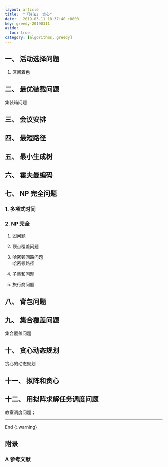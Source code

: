 ```yaml
---
layout: article
title:  "「算法」 贪心"
date:   2019-03-11 18:37:40 +0800
key: greedy-20190311
aside:
  toc: true
category: [algorithms, greedy]
---
```


## 一、 活动选择问题

<!--more-->

1. 区间着色  

## 二、 最优装载问题
集装箱问题   

## 三、 会议安排

## 四、 最短路径

## 五、 最小生成树

## 六、 霍夫曼编码

## 七、 NP 完全问题

### 1. 多项式时间  


### 2. NP 完全

1) 团问题  

2) 顶点覆盖问题  

3) 哈密顿回路问题  
哈密顿路径  

4) 子集和问题  

5) 旅行商问题  


## 八、 背包问题



## 九、 集合覆盖问题
集合覆盖问题  

## 十、 贪心动态规划
贪心的动态规划  


## 十一、 拟阵和贪心

## 十二、 用拟阵求解任务调度问题
教室调度问题；



-------------------  
 End
{:.warning}  



## 附录
### A  参考文献  
